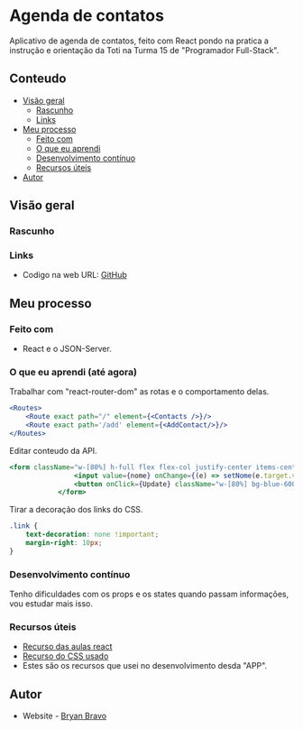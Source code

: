 # Agenda de contatos
Aplicativo de agenda de contatos, feito com React pondo na pratica a instrução e orientação da Toti na Turma 15 de "Programador Full-Stack".

## Conteudo

- [Visão geral](#visao-geral)
  - [Rascunho](#rascunho)
  - [Links](#links)
- [Meu processo](#meu-processo)
  - [Feito com](#feito-com)
  - [O que eu aprendi](#o-que-eu-aprendi)
  - [Desenvolvimento contínuo](#desenvolvimento-contínuo)
  - [Recursos úteis](#recursos-uteis)
- [Autor](#autor)

## Visão geral

### Rascunho

<!-- ![](/src/imagens/Portofolio.png)
<div> 
  <img align="center" height="150em" src="/src/imagens/Contato.png" />
  <img align="center" height="150em" src="/src/imagens/Sobre.png" />
  <img align="center" height="150em" src="/src/imagens/Habilidades.png" />
</div> -->

### Links

- Codigo na web URL: [GitHub](https://github.com/Akherox/contact-list)
<!-- - Site ao vivo URL: [Vercel Pages](https://portofolio-akherox.vercel.app/) -->

## Meu processo

### Feito com

- React e o JSON-Server.

### O que eu aprendi (até agora)

Trabalhar com "react-router-dom" as rotas e o comportamento delas.

```jsx
<Routes>
    <Route exact path="/" element={<Contacts />}/>
    <Route exact path='/add' element={<AddContact/>}/>
</Routes>
```
Editar conteudo da API.
```jsx
<form className="w-[80%] h-full flex flex-col justify-center items-center mt-4">
                <input value={nome} onChange={(e) => setNome(e.target.value)} type="text" placeholder="Nome do contato" className="w-[80%] bg-white/10 text-xl font-Montserrat font-normal py-4 pl-6 outline-none border border-zinc-400 mt-4" />
                <button onClick={Update} className="w-[80%] bg-blue-600 text-white text-xl font-Montserrat font-semibold py-4 pl-6 mt-4">Editar Contato</button>
            </form>
```
Tirar a decoração dos links do CSS.
```css
.link {
    text-decoration: none !important;
    margin-right: 10px;
}
```

### Desenvolvimento contínuo

Tenho dificuldades com os props e os states quando passam informações, vou estudar mais isso.

### Recursos úteis

- [Recurso das aulas react](https://github.com/toti-br/react-aula-1-turma-15)
- [Recurso do CSS usado](https://tailwindcss.com/)
- Estes são os recursos que usei no desenvolvimento desda "APP".

## Autor

- Website - [Bryan Bravo](https://www.linkedin.com/in/alex-bravo-008-mk)